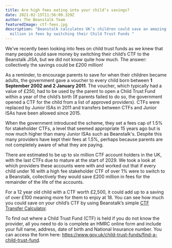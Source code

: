 ```yaml
---
title: Are high fees eating into your child’s savings?
date: 2021-02-15T11:56:09.329Z
author: The Beanstalk Team
featuredImage: ctf-fees.jpg
description: "Beanstalk calculates UK’s children could save an amazing £200
  million in fees by switching their Child Trust Funds "
---
```

We’ve recently been looking into fees on child trust funds as we knew that many people could save money by switching their child’s CTF to the Beanstalk JISA, but we did not know quite how much. The answer: collectively the savings could be £200 million! 

As a reminder, to encourage parents to save for when their children became adults, the government gave a voucher to every child born between **1 September 2002 and 2 January 2011**.  The voucher, which typically had a value of £250, had to be used by the parent to open a Child Trust Fund within a year of the child’s birth (If parents failed to do so, the government opened a CTF for the child from a list of approved providers). CTFs were replaced by Junior ISAs in 2011 and transfers between CTFs and Junior ISAs have been allowed since 2015.

When the government introduced the scheme, they set a fees cap of 1.5% for stakeholder CTFs, a level that seemed appropriate 15 years ago but is now much higher than many Junior ISAs such as Beanstalk's. Despite this many providers have kept their fees at 1.5%, perhaps because parents are not completely aware of what they are paying.

There are estimated to be up to six million CTF account holders in the UK, with the last CTFs due to mature at the start of 2029. We took a look at which providers these accounts were with and worked out that if every child under 16 with a high fee stakeholder CTF of over 1% were to switch to a Beanstalk, collectively they would save £200 million in fees for the remainder of the life of the accounts.

For a 12 year old child with a CTF worth £2,500, it could add up to a saving of over £100 meaning more for them to enjoy at 18. You can see how much you could save on your child’s CTF by using Beanstalk’s simple [CTF Transfer Calculator](https://beanstalkapp.co.uk/ctf-calculator).

To find out where a Child Trust Fund (CTF) is held if you do not know the provider, all you need to do is complete an HMRC online form and include your full name, address, date of birth and National Insurance number. You can access the form here: <https://www.gov.uk/child-trust-funds/find-a-child-trust-fund>.